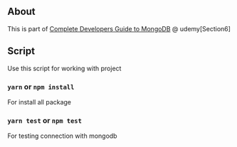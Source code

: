 ## About
 This is part of [Complete Developers Guide to MongoDB](https://www.udemy.com/the-complete-developers-guide-to-mongodb/) @ udemy[Section6]

## Script
Use this script for working with project

### `yarn` or `npm install`
For install all package

### `yarn test` or `npm test`
For testing connection with mongodb